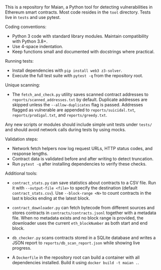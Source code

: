 This is a repository for Maian, a Python tool for detecting vulnerabilities in Ethereum smart contracts. Most code resides in the `tool` directory. Tests live in `tests` and use pytest.

Coding conventions:
- Python 3 code with standard library modules. Maintain compatibility with Python 3.8+.
- Use 4-space indentation.
- Keep functions small and documented with docstrings where practical.

Running tests:
- Install dependencies with `pip install web3 z3-solver`.
- Execute the full test suite with `pytest -q` from the repository root.

Unique scanning:
- The `fetch_and_check.py` utility saves scanned contract addresses to
  `reports/scanned_addresses.txt` by default. Duplicate addresses are skipped
  unless the `--allow-duplicates` flag is passed.
  Addresses flagged as vulnerable are appended to
  `reports/suicidal.txt`, `reports/prodigal.txt`, and `reports/greedy.txt`.

Any new scripts or modules should include simple unit tests under `tests/` and should avoid network calls during tests by using mocks.

Validation steps:
- Network fetch helpers now log request URLs, HTTP status codes, and response lengths.
- Contract data is validated before and after writing to detect truncation.
- Run `pytest -q` after installing dependencies to verify these checks.

Additional tools:

- `contract_stats.py` can save statistics about contracts to a CSV file. Run it with
  `--output-file <file>` to specify the destination (default `contract_stats.csv`).
  Use `--block-range <N>` to count contracts in the last `N` blocks ending at the latest block.
- `contract_downloader.py` can fetch bytecode from different sources and stores
  contracts in `contracts/contracts.jsonl` together with a metadata file.
  When no metadata exists and no block range is provided, the downloader uses
  the current `eth_blockNumber` as both start and end block.
- `db_checker.py` scans contracts stored in a SQLite database and writes a JSON
  report to `reports/db_scan_report.json` while showing live progress.

- A `Dockerfile` in the repository root can build a container with all
  dependencies installed. Build it using `docker build -t maian .`.

